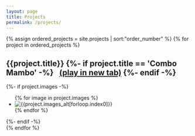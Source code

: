 ```yaml
---
layout: page
title: Projects
permalink: /projects/
---
```


{% assign ordered_projects = site.projects | sort:"order_number" %}
{% for project in ordered_projects %}
  <section>
    <h2>{{project.title}} 
    {%- if project.title == 'Combo Mambo' -%}
      <a style="margin-left: .5em" href="https://wynnelson.com/dbm/comboMambo.html" target="_blank">(play in new tab)</a>
    {%- endif -%}
    </h2>
    {%- if project.images -%}
      <ul class="imgContainer">
      {% for image in project.images %}
        <li>
          <img src='/assets/projects/{{image}}' alt='{{project.images_alt[forloop.index0]}}'>
        </li>
      {% endfor %}
      </ul>
    {%- endif -%}
  </section>
{% endfor %}
